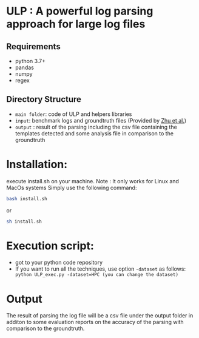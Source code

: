 # ULP : A powerful log parsing approach for large log files

## Requirements

* python 3.7+ 
* pandas
* numpy
* regex


## Directory Structure
- `main folder`: code of ULP and helpers libraries
- `input`: benchmark logs and groundtruth files (Provided by [Zhu et al.](https://dl.acm.org/doi/10.1109/ICSE-SEIP.2019.00021))
- `output` : result of the parsing including the csv file containing the templates detected and some analysis file in comparison to the groundtruth


# Installation:
 execute install.sh on your machine. 
 Note : It only works for Linux and MacOs systems
Simply use the following command:
```bash
bash install.sh
```
or
```sh
sh install.sh
```

# Execution script:
- got to your python code repository
- If you want to run all the techniques, use option `-dataset` as follows:
``` python ULP_exec.py -dataset=HPC (you can change the dataset)```

# Output
The result of parsing the log file will be a csv file under the output folder in additon to some evaluation reports on the accuracy of the parsing with comparison to the groundtruth.
